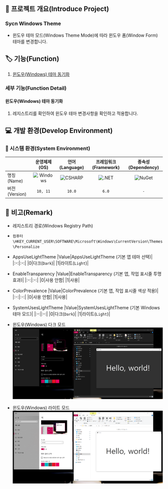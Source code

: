 ## 📕 프로젝트 개요(Introduce Project)

### Sycn Windows Theme

* 윈도우 테마 모드(Windows Theme Mode)에 따라 윈도우 폼(Window Form) 테마를 변경합니다.  

## 🏷️ 기능(Function)

1. [윈도우(Windows) 테마 동기화](#윈도우(Windows)-테마-동기화)

### 세부 기능(Function Detail)

#### 윈도우(Windows) 테마 동기화

   1. 레지스트리를 확인하여 윈도우 테마 변경사항을 확인하고 적용합니다.

## 💻 개발 환경(Develop Environment)

### 🧰 시스템 환경(System Environment)

||운영체제(OS)|언어(Language)|프레임워크(Framework)|종속성(Dependency)|
|-|:-:|:-:|:-:|:-:|
|명칭(Name)|![Windows](https://img.shields.io/badge/Windows-0078D6?style=flat-square&logo=Windows&logoColor=white)|![CSHARP](https://img.shields.io/badge/CSHARP-239120?style=flat-square&logo=CSharp&logoColor=white)|![.NET](https://img.shields.io/badge/.NET-512BD4?style=flat-square&logo=.NET&logoColor=white)|![NuGet](https://img.shields.io/badge/NUGET-004880?style=flat-square&logo=NuGet&logoColor=white)|
|버전(Version)|`10, 11`|`10.0`|`6.0`|`-`|

## 📖 비고(Remark)

* 레지스트리 경로(Windows Registry Path)
* `컴퓨터\HKEY_CURRENT_USER\SOFTWARE\Microsoft\Windows\CurrentVersion\Themes\Personalize`
* AppsUseLightTheme
   |Value|AppsUseLightTheme (기본 앱 테마 선택)|
   |:-:|:-:|
   |0|다크(`Dark`)|
   |1|라이트(`Light`)|
* EnableTransparency
   |Value|EnableTransparency (기본 앱, 작업 표시줄 투명효과)|
   |:-:|:-:|
   |0|사용 안함|
   |1|사용|
* ColorPrevalence
   |Value|ColorPrevalence (기본 앱, 작업 표시줄 색상 적용)|
   |:-:|:-:|
   |0|사용 안함|
   |1|사용|
* SystemUsesLightTheme
   |Value|SystemUsesLightTheme (기본 Windows 테마 모드)|
   |:-:|:-:|
   |0|다크(`Dark`)|
   |1|라이트(`Light`)|

* 윈도우(Windows) 다크 모드
![다크 모드](./Image/Dark.PNG)

* 윈도우(Windows) 라이트 모드
![라이트 모드](./Image/Light.PNG)
